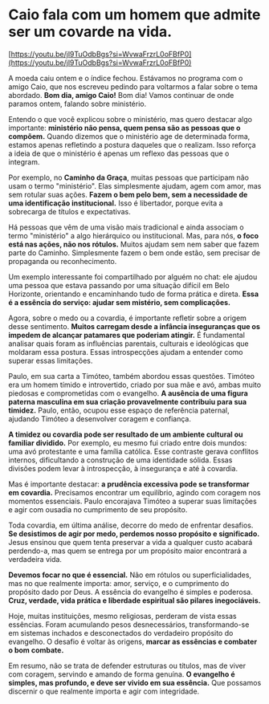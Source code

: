 **Caio fala com um homem que admite ser um covarde na vida.**
=============================================================

[https://youtu.be/jl9TuOdbBgs?si=WvwaFrzrL0oFBfP0](https://youtu.be/jl9TuOdbBgs?si=WvwaFrzrL0oFBfP0)

A moeda caiu ontem e o índice fechou. Estávamos no programa com o amigo Caio, que nos escreveu pedindo para voltarmos a falar sobre o tema abordado. **Bom dia, amigo Caio!** Bom dia! Vamos continuar de onde paramos ontem, falando sobre ministério.

Entendo o que você explicou sobre o ministério, mas quero destacar algo importante: **ministério não pensa, quem pensa são as pessoas que o compõem.** Quando dizemos que o ministério age de determinada forma, estamos apenas refletindo a postura daqueles que o realizam. Isso reforça a ideia de que o ministério é apenas um reflexo das pessoas que o integram.

Por exemplo, no **Caminho da Graça**, muitas pessoas que participam não usam o termo "ministério". Elas simplesmente ajudam, agem com amor, mas sem rotular suas ações. **Fazem o bem pelo bem, sem a necessidade de uma identificação institucional.** Isso é libertador, porque evita a sobrecarga de títulos e expectativas.

Há pessoas que vêm de uma visão mais tradicional e ainda associam o termo "ministério" a algo hierárquico ou institucional. Mas, para nós, **o foco está nas ações, não nos rótulos.** Muitos ajudam sem nem saber que fazem parte do Caminho. Simplesmente fazem o bem onde estão, sem precisar de propaganda ou reconhecimento.

Um exemplo interessante foi compartilhado por alguém no chat: ele ajudou uma pessoa que estava passando por uma situação difícil em Belo Horizonte, orientando e encaminhando tudo de forma prática e direta. **Essa é a essência do serviço: ajudar sem mistério, sem complicações.**

Agora, sobre o medo ou a covardia, é importante refletir sobre a origem desse sentimento. **Muitos carregam desde a infância inseguranças que os impedem de alcançar patamares que poderiam atingir.** É fundamental analisar quais foram as influências parentais, culturais e ideológicas que moldaram essa postura. Essas introspecções ajudam a entender como superar essas limitações.

Paulo, em sua carta a Timóteo, também abordou essas questões. Timóteo era um homem tímido e introvertido, criado por sua mãe e avó, ambas muito piedosas e comprometidas com o evangelho. **A ausência de uma figura paterna masculina em sua criação provavelmente contribuiu para sua timidez.** Paulo, então, ocupou esse espaço de referência paternal, ajudando Timóteo a desenvolver coragem e confiança.

**A timidez ou covardia pode ser resultado de um ambiente cultural ou familiar dividido.** Por exemplo, eu mesmo fui criado entre dois mundos: uma avó protestante e uma família católica. Esse contraste gerava conflitos internos, dificultando a construção de uma identidade sólida. Essas divisões podem levar à introspecção, à insegurança e até à covardia.

Mas é importante destacar: **a prudência excessiva pode se transformar em covardia.** Precisamos encontrar um equilíbrio, agindo com coragem nos momentos essenciais. Paulo encorajava Timóteo a superar suas limitações e agir com ousadia no cumprimento de seu propósito.

Toda covardia, em última análise, decorre do medo de enfrentar desafios. **Se desistimos de agir por medo, perdemos nosso propósito e significado.** Jesus ensinou que quem tenta preservar a vida a qualquer custo acabará perdendo-a, mas quem se entrega por um propósito maior encontrará a verdadeira vida.

**Devemos focar no que é essencial.** Não em rótulos ou superficialidades, mas no que realmente importa: amor, serviço, e o cumprimento do propósito dado por Deus. A essência do evangelho é simples e poderosa. **Cruz, verdade, vida prática e liberdade espiritual são pilares inegociáveis.**

Hoje, muitas instituições, mesmo religiosas, perderam de vista essas essências. Foram acumulando pesos desnecessários, transformando-se em sistemas inchados e desconectados do verdadeiro propósito do evangelho. O desafio é voltar às origens, **marcar as essências e combater o bom combate.**

Em resumo, não se trata de defender estruturas ou títulos, mas de viver com coragem, servindo e amando de forma genuína. **O evangelho é simples, mas profundo, e deve ser vivido em sua essência.** Que possamos discernir o que realmente importa e agir com integridade.
